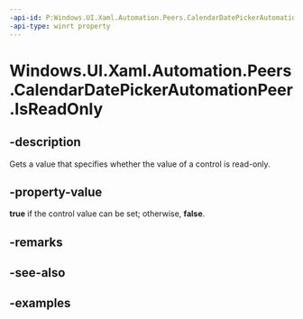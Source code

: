 ```yaml
---
-api-id: P:Windows.UI.Xaml.Automation.Peers.CalendarDatePickerAutomationPeer.IsReadOnly
-api-type: winrt property
---
```


<!-- Property syntax.
public bool IsReadOnly { get; }
-->

# Windows.UI.Xaml.Automation.Peers.CalendarDatePickerAutomationPeer.IsReadOnly

## -description
Gets a value that specifies whether the value of a control is read-only.



## -property-value
**true** if the control value can be set; otherwise, **false**.

## -remarks

## -see-also

## -examples

